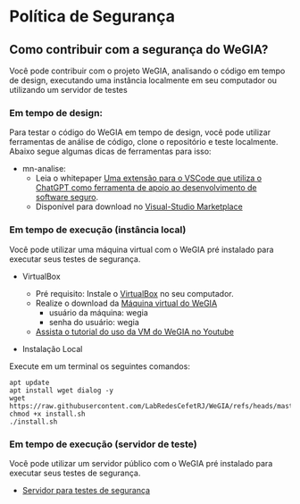 # Política de Segurança

## Como contribuir com a segurança do WeGIA?
Você pode contribuir com o projeto WeGIA, analisando o código em tempo de design, executando uma instância localmente em seu computador ou utilizando um servidor de testes

### Em tempo de design:
Para testar o código do WeGIA em tempo de design, você pode utilizar ferramentas de análise de código, clone o repositório e teste localmente. Abaixo segue algumas dicas de ferramentas para isso:

- mn-analise: 
    - Leia o whitepaper [Uma extensão para o VSCode que utiliza o ChatGPT como ferramenta de apoio ao desenvolvimento de software seguro](https://periodicos.univali.br/index.php/acotb/article/view/20376).
    - Disponível para download no [Visual-Studio Marketplace](https://marketplace.visualstudio.com/items/MustafaNeto.mn-analise/)

### Em tempo de execução (instância local)
Você pode utilizar uma máquina virtual com o WeGIA pré instalado para executar seus testes de segurança.

- VirtualBox
    - Pré requisito: Instale o [VirtualBox](https://www.virtualbox.org/wiki/Downloads) no seu computador.
    - Realize o download da [Máquina virtual do WeGIA](https://www.wegia.org/vm/)
        - usuário da máquina: wegia
        - senha do usuário: wegia
    - [Assista o tutorial do uso da VM do WeGIA no Youtube](https://youtu.be/mGayZb2snqk)

- Instalação Local

Execute em um terminal os seguintes comandos:  

```
apt update
apt install wget dialog -y
wget https://raw.githubusercontent.com/LabRedesCefetRJ/WeGIA/refs/heads/master/instalador/install.sh
chmod +x install.sh
./install.sh
```

### Em tempo de execução (servidor de teste)
Você pode utilizar um servidor público com o WeGIA pré instalado para executar seus testes de segurança.

- [Servidor para testes de segurança](https://sec.wegia.org/) 


